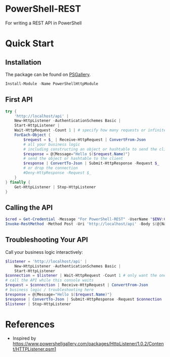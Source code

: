 # PowerShell-REST
For writing a REST API in PowerShell

# Quick Start

## Installation

The package can be found on [PSGallery](https://www.powershellgallery.com/packages/PowerShellHttpModule/).

```powershell
Install-Module -Name PowerShellHttpModule
```

## First API

```powershell
try {
    'http://localhost/api' |
    New-HttpListener -AuthenticationSchemes Basic |
    Start-HttpListener |
    Wait-HttpRequest -Count 1 | # specify how many requests or infinite
    ForEach-Object {
        $request = $_ | Receive-HttpRequest | ConvertFrom-Json
        # all your business logic
        # including constructing an object or hashtable to send the client
        $response = @{Message="Hello $($request.Name)"}
        # send the object or hashtable to the client
        $response | ConvertTo-Json | Submit-HttpResponse -Request $_
        # or drop the connection
        #Deny-HttpResponse -Request $_
    }
} finally {
    Get-HttpListener | Stop-HttpListener
}
```

## Calling the API

```powershell
$cred = Get-Credential -Message "For PowerShell-REST" -UserName "$ENV:COMPUTERNAME\$ENV:USERNAME"
Invoke-RestMethod -Method Post -Uri 'http://localhost/api' -Body $(@{Name='test'} | ConvertTo-Json) -ContentType 'application/json' -Authentication Basic -Credential $cred -AllowUnencryptedAuthentication
```

## Troubleshooting Your API

Call your business logic interactively:
```powershell
$listener = 'http://localhost/api' |
    New-HttpListener -AuthenticationSchemes Basic |
    Start-HttpListener
$connection = $listener | Wait-HttpRequest -Count 1 # only want the one you are debugging
# call the API while this console waits
$request = $connection | Receive-HttpRequest | ConvertFrom-Json
# business logic / troubleshooting here
$response = @{Message="Hello $($request.Name)"}
$response | ConvertTo-Json | Submit-HttpResponse -Request $connection
$listener | Stop-HttpListener
```

# References
- Inspired by https://www.powershellgallery.com/packages/HttpListener/1.0.2/Content/HTTPListener.psm1

